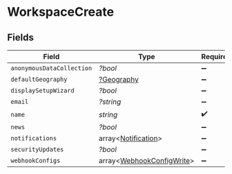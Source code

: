 # WorkspaceCreate


## Fields

| Field                                                                  | Type                                                                   | Required                                                               | Description                                                            |
| ---------------------------------------------------------------------- | ---------------------------------------------------------------------- | ---------------------------------------------------------------------- | ---------------------------------------------------------------------- |
| `anonymousDataCollection`                                              | *?bool*                                                                | :heavy_minus_sign:                                                     | N/A                                                                    |
| `defaultGeography`                                                     | [?Geography](../../models/shared/Geography.md)                         | :heavy_minus_sign:                                                     | N/A                                                                    |
| `displaySetupWizard`                                                   | *?bool*                                                                | :heavy_minus_sign:                                                     | N/A                                                                    |
| `email`                                                                | *?string*                                                              | :heavy_minus_sign:                                                     | N/A                                                                    |
| `name`                                                                 | *string*                                                               | :heavy_check_mark:                                                     | N/A                                                                    |
| `news`                                                                 | *?bool*                                                                | :heavy_minus_sign:                                                     | N/A                                                                    |
| `notifications`                                                        | array<[Notification](../../models/shared/Notification.md)>             | :heavy_minus_sign:                                                     | N/A                                                                    |
| `securityUpdates`                                                      | *?bool*                                                                | :heavy_minus_sign:                                                     | N/A                                                                    |
| `webhookConfigs`                                                       | array<[WebhookConfigWrite](../../models/shared/WebhookConfigWrite.md)> | :heavy_minus_sign:                                                     | N/A                                                                    |